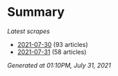 # Summary
*Latest scrapes*
* [2021-07-30](https://github.com/nuuuwan/news_lk/blob/data/news_lk.2021-07-30.json) (93 articles)
* [2021-07-31](https://github.com/nuuuwan/news_lk/blob/data/news_lk.2021-07-31.json) (58 articles)

*Generated at 01:10PM, July 31, 2021*